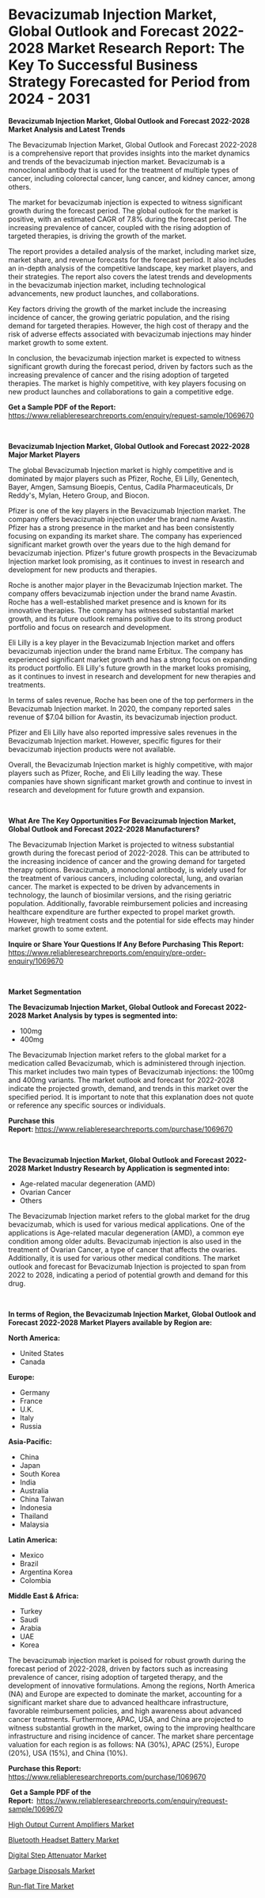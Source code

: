 <p><h1>Bevacizumab Injection Market, Global Outlook and Forecast 2022-2028 Market Research Report: The Key To Successful Business Strategy Forecasted for Period from 2024 - 2031</h1></p><p><strong>Bevacizumab Injection Market, Global Outlook and Forecast 2022-2028 Market Analysis and Latest Trends</strong></p>
<p><p>The Bevacizumab Injection Market, Global Outlook and Forecast 2022-2028 is a comprehensive report that provides insights into the market dynamics and trends of the bevacizumab injection market. Bevacizumab is a monoclonal antibody that is used for the treatment of multiple types of cancer, including colorectal cancer, lung cancer, and kidney cancer, among others.</p><p>The market for bevacizumab injection is expected to witness significant growth during the forecast period. The global outlook for the market is positive, with an estimated CAGR of 7.8% during the forecast period. The increasing prevalence of cancer, coupled with the rising adoption of targeted therapies, is driving the growth of the market.</p><p>The report provides a detailed analysis of the market, including market size, market share, and revenue forecasts for the forecast period. It also includes an in-depth analysis of the competitive landscape, key market players, and their strategies. The report also covers the latest trends and developments in the bevacizumab injection market, including technological advancements, new product launches, and collaborations.</p><p>Key factors driving the growth of the market include the increasing incidence of cancer, the growing geriatric population, and the rising demand for targeted therapies. However, the high cost of therapy and the risk of adverse effects associated with bevacizumab injections may hinder market growth to some extent.</p><p>In conclusion, the bevacizumab injection market is expected to witness significant growth during the forecast period, driven by factors such as the increasing prevalence of cancer and the rising adoption of targeted therapies. The market is highly competitive, with key players focusing on new product launches and collaborations to gain a competitive edge.</p></p>
<p><strong>Get a Sample PDF of the Report:&nbsp;</strong> <a href="https://www.reliableresearchreports.com/enquiry/request-sample/1069670">https://www.reliableresearchreports.com/enquiry/request-sample/1069670</a></p>
<p>&nbsp;</p>
<p><strong>Bevacizumab Injection Market, Global Outlook and Forecast 2022-2028 Major Market Players</strong></p>
<p><p>The global Bevacizumab Injection market is highly competitive and is dominated by major players such as Pfizer, Roche, Eli Lilly, Genentech, Bayer, Amgen, Samsung Bioepis, Centus, Cadila Pharmaceuticals, Dr Reddy's, Mylan, Hetero Group, and Biocon.</p><p>Pfizer is one of the key players in the Bevacizumab Injection market. The company offers bevacizumab injection under the brand name Avastin. Pfizer has a strong presence in the market and has been consistently focusing on expanding its market share. The company has experienced significant market growth over the years due to the high demand for bevacizumab injection. Pfizer's future growth prospects in the Bevacizumab Injection market look promising, as it continues to invest in research and development for new products and therapies.</p><p>Roche is another major player in the Bevacizumab Injection market. The company offers bevacizumab injection under the brand name Avastin. Roche has a well-established market presence and is known for its innovative therapies. The company has witnessed substantial market growth, and its future outlook remains positive due to its strong product portfolio and focus on research and development.</p><p>Eli Lilly is a key player in the Bevacizumab Injection market and offers bevacizumab injection under the brand name Erbitux. The company has experienced significant market growth and has a strong focus on expanding its product portfolio. Eli Lilly's future growth in the market looks promising, as it continues to invest in research and development for new therapies and treatments.</p><p>In terms of sales revenue, Roche has been one of the top performers in the Bevacizumab Injection market. In 2020, the company reported sales revenue of $7.04 billion for Avastin, its bevacizumab injection product.</p><p>Pfizer and Eli Lilly have also reported impressive sales revenues in the Bevacizumab Injection market. However, specific figures for their bevacizumab injection products were not available.</p><p>Overall, the Bevacizumab Injection market is highly competitive, with major players such as Pfizer, Roche, and Eli Lilly leading the way. These companies have shown significant market growth and continue to invest in research and development for future growth and expansion.</p></p>
<p>&nbsp;</p>
<p><strong>What Are The Key Opportunities For Bevacizumab Injection Market, Global Outlook and Forecast 2022-2028 Manufacturers?</strong></p>
<p><p>The Bevacizumab Injection Market is projected to witness substantial growth during the forecast period of 2022-2028. This can be attributed to the increasing incidence of cancer and the growing demand for targeted therapy options. Bevacizumab, a monoclonal antibody, is widely used for the treatment of various cancers, including colorectal, lung, and ovarian cancer. The market is expected to be driven by advancements in technology, the launch of biosimilar versions, and the rising geriatric population. Additionally, favorable reimbursement policies and increasing healthcare expenditure are further expected to propel market growth. However, high treatment costs and the potential for side effects may hinder market growth to some extent.</p></p>
<p><strong>Inquire or Share Your Questions If Any Before Purchasing This Report:</strong> <a href="https://www.reliableresearchreports.com/enquiry/pre-order-enquiry/1069670">https://www.reliableresearchreports.com/enquiry/pre-order-enquiry/1069670</a></p>
<p>&nbsp;</p>
<p><strong>Market Segmentation</strong></p>
<p><strong>The Bevacizumab Injection Market, Global Outlook and Forecast 2022-2028 Market Analysis by types is segmented into:</strong></p>
<p><ul><li>100mg</li><li>400mg</li></ul></p>
<p><p>The Bevacizumab Injection market refers to the global market for a medication called Bevacizumab, which is administered through injection. This market includes two main types of Bevacizumab injections: the 100mg and 400mg variants. The market outlook and forecast for 2022-2028 indicate the projected growth, demand, and trends in this market over the specified period. It is important to note that this explanation does not quote or reference any specific sources or individuals.</p></p>
<p><strong>Purchase this Report:&nbsp;</strong><a href="https://www.reliableresearchreports.com/purchase/1069670">https://www.reliableresearchreports.com/purchase/1069670</a></p>
<p>&nbsp;</p>
<p><strong>The Bevacizumab Injection Market, Global Outlook and Forecast 2022-2028 Market Industry Research by Application is segmented into:</strong></p>
<p><ul><li>Age-related macular degeneration (AMD)</li><li>Ovarian Cancer</li><li>Others</li></ul></p>
<p><p>The Bevacizumab Injection market refers to the global market for the drug bevacizumab, which is used for various medical applications. One of the applications is Age-related macular degeneration (AMD), a common eye condition among older adults. Bevacizumab injection is also used in the treatment of Ovarian Cancer, a type of cancer that affects the ovaries. Additionally, it is used for various other medical conditions. The market outlook and forecast for Bevacizumab Injection is projected to span from 2022 to 2028, indicating a period of potential growth and demand for this drug.</p></p>
<p>&nbsp;</p>
<p><strong>In terms of Region, the Bevacizumab Injection Market, Global Outlook and Forecast 2022-2028 Market Players available by Region are:</strong></p>
<p>
    <p> <strong> North America: </strong>
        <ul>
            <li>United States</li>
            <li>Canada</li>
        </ul>
        </p> 
    <p> <strong> Europe: </strong>
        <ul>
            <li>Germany</li>
            <li>France</li>
            <li>U.K.</li>
            <li>Italy</li>
            <li>Russia</li>
        </ul>
        </p> 
    <p> <strong> Asia-Pacific: </strong>
        <ul>
            <li>China</li>
            <li>Japan</li>
            <li>South Korea</li>
            <li>India</li>
            <li>Australia</li>
            <li>China Taiwan</li>
            <li>Indonesia</li>
            <li>Thailand</li>
            <li>Malaysia</li>
        </ul>
        </p> 
    <p> <strong> Latin America: </strong>
        <ul>
            <li>Mexico</li>
            <li>Brazil</li>
            <li>Argentina Korea</li>
            <li>Colombia</li>
        </ul>
        </p> 
    <p> <strong> Middle East & Africa: </strong>
        <ul>
            <li>Turkey</li>
            <li>Saudi</li>
            <li>Arabia</li>
            <li>UAE</li>
            <li>Korea</li>
        </ul>
    </p>
    </p>
<p><p>The bevacizumab injection market is poised for robust growth during the forecast period of 2022-2028, driven by factors such as increasing prevalence of cancer, rising adoption of targeted therapy, and the development of innovative formulations. Among the regions, North America (NA) and Europe are expected to dominate the market, accounting for a significant market share due to advanced healthcare infrastructure, favorable reimbursement policies, and high awareness about advanced cancer treatments. Furthermore, APAC, USA, and China are projected to witness substantial growth in the market, owing to the improving healthcare infrastructure and rising incidence of cancer. The market share percentage valuation for each region is as follows: NA (30%), APAC (25%), Europe (20%), USA (15%), and China (10%).</p></p>
<p><strong>Purchase this Report: </strong><a href="https://www.reliableresearchreports.com/purchase/1069670">https://www.reliableresearchreports.com/purchase/1069670</a></p>
<p>&nbsp;<strong>Get a Sample PDF of the Report:&nbsp;&nbsp;</strong><a href="https://www.reliableresearchreports.com/enquiry/request-sample/1069670">https://www.reliableresearchreports.com/enquiry/request-sample/1069670</a></p>
<p><strong></strong></p>
<p><p><a href="https://medium.com/p/c5850a038bc9/edit">High Output Current Amplifiers Market</a></p><p><a href="https://medium.com/p/085c8b42be8b/edit">Bluetooth Headset Battery Market</a></p><p><a href="https://medium.com/p/64b141e4cc93/edit">Digital Step Attenuator Market</a></p><p><a href="https://github.com/angelajermaine/Market-Research-Report-List-1/blob/main/garbage-disposals-market.md">Garbage Disposals Market</a></p><p><a href="https://github.com/bmorecock/Market-Research-Report-List-1/blob/main/run-flat-tire-market.md">Run-flat Tire Market</a></p></p>